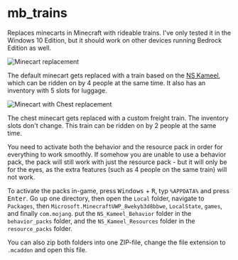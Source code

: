 # mb_trains
Replaces minecarts in Minecraft with rideable trains. I've only tested it in the Windows 10 Edition, but it should work on other devices running Bedrock Edition as well.

![Minecart replacement](https://github.com/FreekBes/mb_trains/blob/master/imgs/better_minecarts.png.png "Minecart replacement")

The default minecart gets replaced with a train based on the [NS Kameel](https://nl.wikipedia.org/wiki/Kameel_(spoorwegmaterieel)), which can be ridden on by 4 people at the same time. It also has an inventory with 5 slots for luggage.

![Minecart with Chest replacement](https://github.com/FreekBes/mb_trains/blob/master/imgs/better_minecarts_freight.png.png "Minecart with Chest replacement")

The chest minecart gets replaced with a custom freight train. The inventory slots don't change. This train can be ridden on by 2 people at the same time.

You need to activate both the behavior and the resource pack in order for everything to work smoothly. If somehow you are unable to use a behavior pack, the pack will still work with just the resource pack - but it will only be for the eyes, as the extra features (such as 4 people on the same train) will not work.

To activate the packs in-game, press <kbd>Windows</kbd> + <kbd>R</kbd>, typ `%APPDATA%` and press <kbd>Enter</kbd>. Go up one directory, then open the `Local` folder, navigate to `Packages`, then `Microsoft.MinecraftUWP_8wekyb3d8bbwe`, `LocalState`, `games`, and finally `com.mojang`. put the `NS_Kameel_Behavior` folder in the `behavior_packs` folder, and the `NS_Kameel_Resources` folder in the `resource_packs` folder.

You can also zip both folders into one ZIP-file, change the file extension to `.mcaddon` and open this file.
